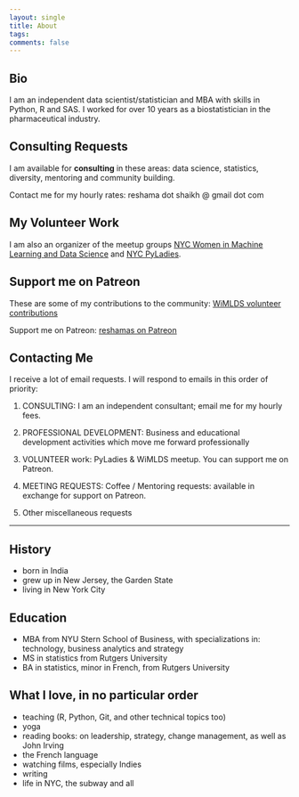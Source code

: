 ```yaml
---
layout: single
title: About
tags: 
comments: false
---
```


## Bio
I am an independent data scientist/statistician and MBA with skills in Python, R and SAS. I worked for over 10 years as a biostatistician in the pharmaceutical industry.  

## Consulting Requests
I am available for **consulting** in these areas:  data science, statistics, diversity, mentoring and community building.  

Contact me for my hourly rates:  reshama dot shaikh @ gmail dot com 

## My Volunteer Work 
I am also an organizer of the meetup groups [NYC Women in Machine Learning and Data Science](wimlds.org) and [NYC PyLadies](https://www.meetup.com/NYC-PyLadies/).

## Support me on Patreon
These are some of my contributions to the community:  [WiMLDS volunteer contributions](wimlds_volunteer.md)

Support me on Patreon:  [reshamas on Patreon](https://www.patreon.com/reshamas) 

## Contacting Me

I receive a lot of email requests.  I will respond to emails in this order of priority:

1.  CONSULTING:  I am an independent consultant; email me for my hourly fees.

2.  PROFESSIONAL DEVELOPMENT:  Business and educational development activities which move me forward professionally

3.  VOLUNTEER work:  PyLadies & WiMLDS meetup.  You can support me on Patreon.
 
4.  MEETING REQUESTS:  Coffee / Mentoring requests: available in exchange for support on Patreon.

5.  Other miscellaneous requests

---

## History
- born in India
- grew up in New Jersey, the Garden State
- living in New York City

## Education
- MBA from NYU Stern School of Business, with specializations in: technology, business analytics and strategy
- MS in statistics from Rutgers University
- BA in statistics, minor in French, from Rutgers University

## What I love, in no particular order
- teaching (R, Python, Git, and other technical topics too)
- yoga
- reading books:  on leadership, strategy, change management, as well as John Irving
- the French language
- watching films, especially Indies
- writing
- life in NYC, the subway and all
 
